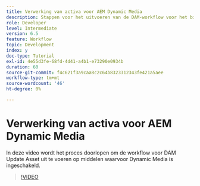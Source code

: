 ```yaml
---
title: Verwerking van activa voor AEM Dynamic Media
description: Stappen voor het uitvoeren van de DAM-workflow voor het bijwerken van middelen op middelen waarvoor Dynamic Media is ingeschakeld.
role: Developer
level: Intermediate
version: 6.5
feature: Workflow
topic: Development
index: y
doc-type: Tutorial
exl-id: 4e55d3fe-68fd-4d41-a4b1-e73290e0934b
duration: 60
source-git-commit: f4c621f3a9caa8c2c64b8323312343fe421a5aee
workflow-type: tm+mt
source-wordcount: '46'
ht-degree: 0%

---
```


# Verwerking van activa voor AEM Dynamic Media

In deze video wordt het proces doorlopen om de workflow voor DAM Update Asset uit te voeren op middelen waarvoor Dynamic Media is ingeschakeld.

>[!VIDEO](https://video.tv.adobe.com/v/335456?quality=12&learn=on)
